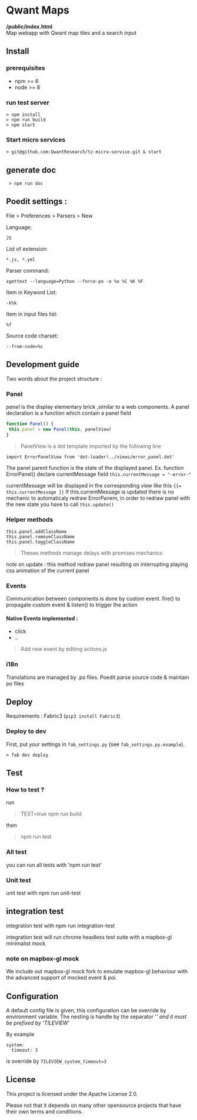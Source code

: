 # Qwant Maps

**/public/index.html**  
Map webapp with Qwant map tiles and a search input



## Install

### prerequisites

- npm >= 6
- node >= 8

### run test server
```
> npm install
> npm run build
> npm start
```

### Start micro services
```
> git@github.com:QwantResearch/tz-micro-service.git & start
```

## generate doc
```
 > npm run doc
```

## Poedit settings :

File > Preferences > Parsers > New

Language:

```
JS
```
List of extension:
```
*.js, *.yml
```
Parser command:
```
xgettext --language=Python --force-po -o %o %C %K %F
```
Item in Keyword List:
```
-k%k
```
Item in input files list:
```
%f
```
Source code charset:
```
--from-code=%c
```

## Development guide
Two words about the project structure :

### Panel
 _panel_ is the display elementary brick ,similar to a web components.
 A panel declaration is a function which contain a panel field
 ```javascript
function Panel() {
  this.panel = new Panel(this, panelView)
}
```

> PanelView is a dot template imported by the following line

```
import ErrorPanelView from 'dot-loader!../views/error_panel.dot'

```

The panel parent function is the state of the displayed panel.
Ex. function ErrorPanel() declare currentMessage field 
```this.currentMessage = "-error-"```

currentMessage will be displayed in the corresponding view like this 
```{{= this.currentMessage }}``` 
If this.currentMessage is updated there is no mechanic to automaticaly redraw ErrorPanem, in order to redraw panel with the new state you have to call ```this.update()```

### Helper methods
```
this.panel.addClassName
this.panel.removeClassName
this.panel.toggleClassName
```

> Theses methods manage delays with promises mechanics

note on update : this method redraw panel resulting on interrupting playing css animation of the current panel

### Events
Communication between components is done by custom event. fire() to propagate custom event & listen() to trigger the action

#### Native Events implemented : 
 - click
 - .. 
 
> Add new event by editing actions.js  

### i18n
Translations are managed  by .po files. Poedit parse source code & maintain po files

## Deploy
Requirements : Fabric3 (`pip3 install Fabric3`)

### Deploy to dev
First, put your settings in `fab_settings.py` (see `fab_settings.py.example`).


```
> fab dev deploy
```

## Test

### How to test ?
run 
>TEST=true npm run build

then

>npm run test

### All test
you can run all tests with 'npm run test'

### Unit test
unit test with npm run unit-test

## integration test
integration test with npm run integration-test

integration test will run chrome headless test suite with a mapbox-gl minimalist mock

### note on mapbox-gl mock
We include out mapbox-gl mock fork to emulate mapbox-gl behaviour with the advanced support of mocked event & poi.
 
## Configuration
A default config file is given, this configuration can be override by environment variable.
The nesting is handle by the separator '_' and it must be prefixed by 'TILEVIEW_'


By example 
```
system:
  timeout: 3
```  

is override by ```TILEVIEW_system_timeout=3```

## License

This project is licensed under the Apache License 2.0.

Please not that it depends on many other opensource projects that have their own terms and conditions.

